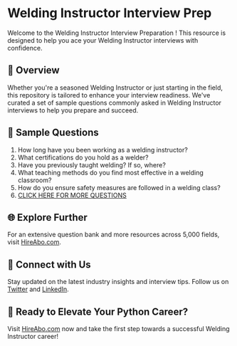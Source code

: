 # Welding Instructor Interview Prep

Welcome to the Welding Instructor Interview Preparation ! This resource is designed to help you ace your Welding Instructor interviews with confidence.

## 🚀 Overview

Whether you're a seasoned Welding Instructor or just starting in the field, this repository is tailored to enhance your interview readiness. We've curated a set of sample questions commonly asked in Welding Instructor interviews to help you prepare and succeed.

## 📝 Sample Questions

1. How long have you been working as a welding instructor?
2. What certifications do you hold as a welder?
3. Have you previously taught welding? If so, where?
4. What teaching methods do you find most effective in a welding classroom?
5. How do you ensure safety measures are followed in a welding class?
6. [CLICK HERE FOR MORE QUESTIONS](https://hireabo.com/job/12_3_12/Welding%20Instructor)

## 🌐 Explore Further

For an extensive question bank and more resources across 5,000 fields, visit [HireAbo.com](https://www.hireabo.com).

## 📱 Connect with Us

Stay updated on the latest industry insights and interview tips. Follow us on [Twitter](https://twitter.com/hireabo) and [LinkedIn](https://www.linkedin.com/in/hire-abo-3609972a8/).

## 🚀 Ready to Elevate Your Python Career?

Visit [HireAbo.com](https://www.hireabo.com) now and take the first step towards a successful Welding Instructor career!